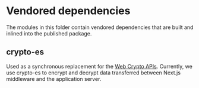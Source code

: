 # Vendored dependencies

The modules in this folder contain vendored dependencies that are built and inlined into the published package.

## crypto-es

Used as a synchronous replacement for the [Web Crypto APIs](https://developer.mozilla.org/en-US/docs/Web/API/Web_Crypto_API). Currently, we use crypto-es to encrypt and decrypt data transferred between Next.js middleware and the application server.
